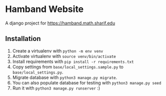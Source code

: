 # Hamband Website
A django project for https://hamband.math.sharif.edu

## Installation
1. Create a virtualenv with `python -m env venv`
2. Activate virtualenv with `source venv/bin/activate`
3. Install requirements with `pip install -r requirements.txt`
4. Copy settings from `base/local_settings.sample.py` to `base/local_settings.py`.
5. Migrate database with `python3 manage.py migrate`.
6. You can also populate database for testing with `python3 manage.py seed`
7. Run it with `python3 manage.py runserver` :)
 